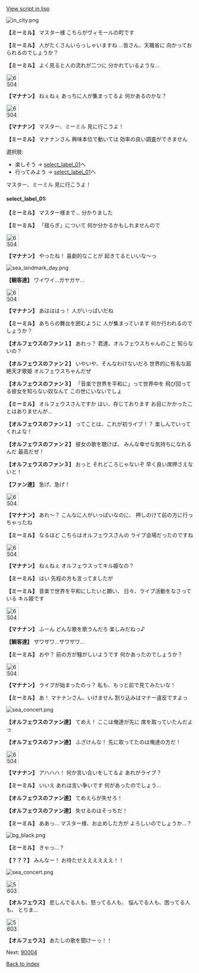 [View script in lisp](../scripts/202292020.txt)

![in_city.png](../images/backgrounds/in_city.png)

**【ミーミル】**
マスター様
こちらがヴィモールの町です

**【ミーミル】**
人がたくさんいらっしゃいますね
…皆さん、天職省に
向かっておられるのでしょうか？

**【ミーミル】**
よく見ると人の流れが二つに
分かれているような…

<img src="../images/units/6504011.png" alt="6504011.png" height="34"/>

**【マナナン】**
ねぇねぇ
あっちに人が集まってるよ
何かあるのかな？

<img src="../images/units/6504011.png" alt="6504011.png" height="34"/>

**【マナナン】**
マスター、ミーミル
見に行こうよ！

**【ミーミル】**
マナナンさん
興味本位で動いては
効率の良い調査ができません

選択肢:
- 楽しそう → [select_label_01](#select_label_01)へ
- 行ってみよう → [select_label_01](#select_label_01)へ

マスター、ミーミル
見に行こうよ！

#### select_label_01:

**【ミーミル】**
マスター様まで…
分かりました

**【ミーミル】**
「揺らぎ」について
何か分かるかもしれませんので

<img src="../images/units/6504011.png" alt="6504011.png" height="34"/>

**【マナナン】**
やったね！
喜劇的なことが
起きてるといいな～っ

![sea_landmark_day.png](../images/backgrounds/sea_landmark_day.png)

**【観客達】**
ワイワイ…ガヤガヤ…

<img src="../images/units/6504011.png" alt="6504011.png" height="34"/>

**【マナナン】**
あはははっ！
人がいっぱいだね

**【ミーミル】**
あちらの舞台を囲むように
人が集まっています
何か行われるのでしょうか？

**【オルフェウスのファン１】**
あれっ？
君達、オルフェウスちゃんのこと
知らないの？

**【オルフェウスのファン２】**
いやいや、そんなわけないだろ
世界的に有名な超絶天才歌姫
オルフェウスちゃんだぜ

**【オルフェウスのファン３】**
「音楽で世界を平和に」って世界中を
飛び回ってる彼女を知らない奴なんて
この世にいないでしょ

**【ミーミル】**
オルフェウスさんですか
はい、存じております
お目にかかったことはありませんが…

**【オルフェウスのファン１】**
ってことは、これが初ライブ！？
楽しんでいってくれよな！

**【オルフェウスのファン２】**
彼女の歌を聴けば、
みんな幸せな気持ちになれるんだ
最高だぜ！

**【オルフェウスのファン３】**
おっと
それどころじゃないぞ
早く良い席押さえないと！

**【ファン達】**
急げ、急げ！

<img src="../images/units/6504011.png" alt="6504011.png" height="34"/>

**【マナナン】**
あれ～？
こんなに人がいっぱいなのに、
押しのけて前の方に行っちゃったね

**【ミーミル】**
なるほど
こちらはオルフェウスさんの
ライブ会場だったのですね

<img src="../images/units/6504011.png" alt="6504011.png" height="34"/>

**【マナナン】**
ねぇねぇ
オルフェウスってキル姫なの？

**【ミーミル】**
はい
先程の方も言ってましたが

**【ミーミル】**
音楽で世界を平和にしたいと願い、
日々、ライブ活動をなさっている
キル姫です

<img src="../images/units/6504011.png" alt="6504011.png" height="34"/>

**【マナナン】**
ふーん
どんな歌を歌うんだろ
楽しみだねっ♪

**【観客達】**
ザワザワ…ザワザワ…

**【ミーミル】**
おや？
前の方が騒がしいようです
何かあったのでしょうか？

<img src="../images/units/6504011.png" alt="6504011.png" height="34"/>

**【マナナン】**
ライブが始まったのっ？
私も、もっと前で見てみたいな！

**【ミーミル】**
あ！
マナナンさん、いけません
割り込みはマナー違反ですよっ

![sea_concert.png](../images/backgrounds/sea_concert.png)

**【オルフェウスのファン達】**
てめえ！
ここは俺達が先に
席を取っていたんだよっ

**【オルフェウスのファン達】**
ふざけんな！
先に取ってたのは俺達の方だ！

<img src="../images/units/6504011.png" alt="6504011.png" height="34"/>

**【マナナン】**
アハハハ！
何か言い合いをしてるよ
あれがライブ？

**【ミーミル】**
いいえ
あれは言い争いです
何があったのでしょう…

**【オルフェウスのファン達】**
てめえらが失せろ！

**【オルフェウスのファン達】**
失せるのはそっちだ！

**【ミーミル】**
ああっ…
マスター様、お止めした方が
よろしいのでしょうか…？

![bg_black.png](../images/backgrounds/bg_black.png)

**【ミーミル】**
きゃっ…？

**【？？？】**
みんなー！
お待たせええええええ！！

![sea_concert.png](../images/backgrounds/sea_concert.png)

<img src="../images/units/5603211.png" alt="5603211.png" height="34"/>

**【オルフェウス】**
悲しんでる人も、怒ってる人も、
悩んでる人も、困ってる人も、
とりま…

<img src="../images/units/5603211.png" alt="5603211.png" height="34"/>

**【オルフェウス】**
あたしの歌を聞けーっ！！


Next: [90004](90004.md)

[Back to index](index.md)
